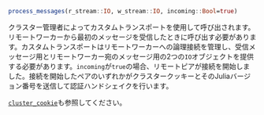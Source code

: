 ```julia
process_messages(r_stream::IO, w_stream::IO, incoming::Bool=true)
```

クラスター管理者によってカスタムトランスポートを使用して呼び出されます。リモートワーカーから最初のメッセージを受信したときに呼び出す必要があります。カスタムトランスポートはリモートワーカーへの論理接続を管理し、受信メッセージ用とリモートワーカー宛のメッセージ用の2つの`IO`オブジェクトを提供する必要があります。`incoming`が`true`の場合、リモートピアが接続を開始しました。接続を開始したペアのいずれかがクラスタークッキーとそのJuliaバージョン番号を送信して認証ハンドシェイクを行います。

[`cluster_cookie`](@ref)も参照してください。
